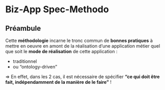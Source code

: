Biz-App Spec-Methodo
==

Préambule
-
Cette __méthodologie__ incarne le tronc commun de __bonnes pratiques__ à mettre en oeuvre en amont de la réalisation d’une application métier quel que soit le __mode de réalisation__ de cette application : 
   * traditionnel
   * ou “ontology-driven”

=> En effet, dans les 2 cas, il est nécessaire de spécifier __“ce qui doit être fait, indépendamment de la manière de le faire”__ !

